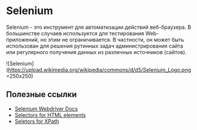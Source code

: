 # Selenium 

Selenium - это инструмент для автоматизации действий веб-браузера. В большинстве случаев используется для тестирования Web-приложений, но этим не ограничивается. В частности, он может быть использован для решения рутинных задач администрирования сайта или регулярного получения данных из различных источников (сайтов).

![Selenium](https://upload.wikimedia.org/wikipedia/commons/d/d5/Selenium_Logo.png =250x250)


## Полезные ссылки

 - [Selenium Webdriver Docs](https://www.selenium.dev/documentation/en/getting_started/)
 - [Selectors for HTML elements](https://www.w3schools.com/cssref/css_selectors.asp)
 - [Seletors for XPath](https://devhints.io/xpath)
